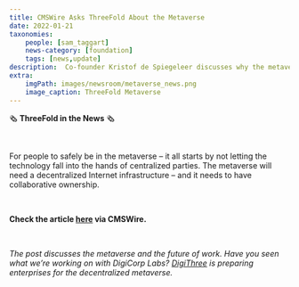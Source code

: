 ```yaml
---
title: CMSWire Asks ThreeFold About the Metaverse
date: 2022-01-21
taxonomies:
    people: [sam_taggart]
    news-category: [foundation]
    tags: [news,update]
description:  Co-founder Kristof de Spiegeleer discusses why the metaverse will need a decentralized Internet infrastructure.
extra:
    imgPath: images/newsroom/metaverse_news.png
    image_caption: ThreeFold Metaverse
---
```



🗞 **ThreeFold in the News** 🗞

<br/>

For people to safely be in the metaverse – it all starts by not letting the technology fall into the hands of centralized parties. The metaverse will need a decentralized Internet infrastructure – and it needs to have collaborative ownership.

<br/>

**Check the article [here](https://www.cmswire.com/digital-workplace/where-the-metaverse-and-digital-workplace-meet/) via CMSWire.**

<br/>

*The post discusses the metaverse and the future of work. Have you seen what we’re working on with DigiCorp Labs? [DigiThree](https://digithreelabs.com/) is preparing enterprises for the decentralized metaverse.*
